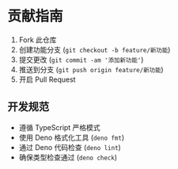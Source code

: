 # 贡献指南

1. Fork 此仓库
2. 创建功能分支 (`git checkout -b feature/新功能`)
3. 提交更改 (`git commit -am '添加新功能'`)
4. 推送到分支 (`git push origin feature/新功能`)
5. 开启 Pull Request

## 开发规范

- 遵循 TypeScript 严格模式
- 使用 Deno 格式化工具 (`deno fmt`)
- 通过 Deno 代码检查 (`deno lint`)
- 确保类型检查通过 (`deno check`)